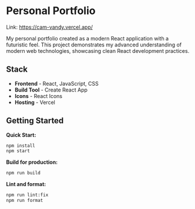 # Personal Portfolio

Link: <https://cam-vandy.vercel.app/>

My personal portfolio created as a modern React application with a futuristic feel. This project demonstrates my advanced understanding of modern web technologies, showcasing clean React development practices.

## Stack

- **Frontend** - React, JavaScript, CSS
- **Build Tool** - Create React App
- **Icons** - React Icons
- **Hosting** - Vercel

## Getting Started

**Quick Start:**

```bash
npm install
npm start
```

**Build for production:**

```bash
npm run build
```

**Lint and format:**

```bash
npm run lint:fix
npm run format
```
